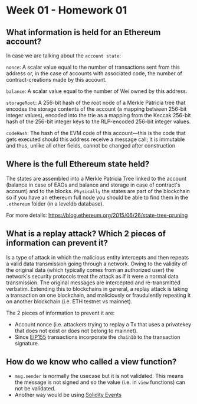 # Week 01 - Homework 01

## What information is held for an Ethereum account?

In case we are talking about the `account state`:

`nonce`: A scalar value equal to the number of transactions sent from this address or, in the case of accounts with associated code, the number of contract-creations made by this account.

`balance`: A scalar value equal to the number of Wei owned by this address.

`storageRoot`: A 256-bit hash of the root node of a Merkle Patricia tree that encodes the storage contents of the account (a mapping between 256-bit integer values), encoded into the trie as a mapping from the Keccak 256-bit hash of the 256-bit integer keys to the RLP-encoded 256-bit integer values.

`codeHash`: The hash of the EVM code of this account—this is the code that gets executed should this address receive a message call; it is immutable and thus, unlike all other fields, cannot be changed after construction

## Where is the full Ethereum state held?

The states are assembled into a Merkle Patricia Tree linked to the account (balance in case of EAOs and balance and storage in case of contract's account) and to the blocks.
`Physically` the states are part of the blockchain so if you have an ethereum full node you should be able to find them in the `.ethereum` folder (in a leveldb database).

For more details: <https://blog.ethereum.org/2015/06/26/state-tree-pruning>

## What is a replay attack? Which 2 pieces of information can prevent it?

Is a type of attack in which the malicious entity intercepts and then repeats a valid data transmission going through a network. Owing to the validity of the original data (which typically comes from an authorized user) the network's security protocols treat the attack as if it were a normal data transmission. The original messages are intercepted and re-transmitted verbatim. Extending this to blockchains in general, a replay attack is taking a transaction on one blockchain, and maliciously or fraudulently repeating it on another blockchain (i.e. ETH testnet vs mainnet).

The 2 pieces of information to prevent it are:

* Account nonce (i.e. attackers trying to replay a Tx that uses a privatekey that does not exist or does not belong to mainnet).
* Since [EIP155](https://github.com/ethereum/EIPs/blob/master/EIPS/eip-155md) transactions incorporate the `chainID` to the transaction signature.

## How do we know who called a view function?

* `msg.sender` is normally the usecase but it is not validated. This means the message is not signed and so the value (i.e. in `view` functions) can not be validated.
* Another way would be using [Solidity Events](https://blog.chain.link/events-and-logging-in-solidity/)
